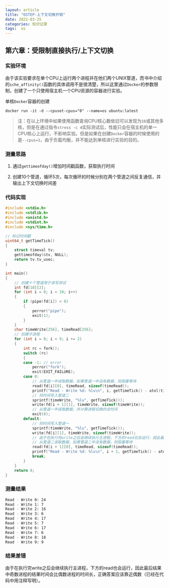 ```yaml
---
layout: article
title: "OSTEP-上下文切换开销"
date: 2022-03-25
categories: 知识记录
tags:  os
---
```


## 第六章：受限制直接执行/上下文切换

### 实验环境

由于该实验要求在单个CPU上运行两个进程并在他们两个UNIX管道，而书中介绍的`sche_affinity()`函数的具体调用不是很清楚，所以这里通过`Docker`的参数限制，创建了一个只使用宿主机一个CPU资源的容器进行实验。

单核`Docker`容器的创建

```docker
docker run -it -d --cpuset-cpus="0" --name=os ubuntu:latest
```

> 注：在以上环境中如果使用函数查询CPU核心数依旧可以发现为`16`或其他多核，但是在通过指令`stress -c 4`实际测试后，性能只会在宿主机的单一CPU核心上运行，不影响实验。但是如果在创建`Docker`容器的时候使用的是`--cpus=1`，由于负载均衡，并不能达到单核进行实验的目的。

### 测量思路

1. 通过`gettimeofday()`增加时间戳函数，获取执行时间

2. 创建10个管道，循环5次，每次循环的时候分别在两个管道之间反复通信，并输出上下文切换时间差

### 代码实现

```c
#include <stdio.h>
#include <stdlib.h>
#include <unistd.h>
#include <stdint.h>
#include <sys/time.h>

// 标记时间戳
uint64_t getTimeTick()
{
    struct timeval tv;
    gettimeofday(&tv, NULL);
    return tv.tv_usec;
}

int main()
{
    // 创建十个管道用于读写测试
    int fd[10][2];
    for (int i = 0; i < 10; i++)
    {
        if (pipe(fd[i]) < 0)
        {
            perror("pipe");
            exit(1);
        }
    }
    char timeWrite[256], timeRead[256];
    // 创建子进程
    for (int i = 0; i < 9; i += 2)
    {
        int rc = fork();
        switch (rc)
        {
        case -1: // error
            perror("fork");
            exit(EXIT_FAILURE);
        case 0:
            // 从管道一中读取数据，如果管道一中没有数据，则阻塞等待
            read(fd[i][0], timeRead, sizeof(timeRead));
            printf("Read - Write %d: %lu\n", i, getTimeTick() - atol(timeRead));
            // 将时间写入管道二
            sprintf(timeWrite, "%lu", getTimeTick());
            write(fd[i + 1][1], timeWrite, sizeof(timeWrite));
            // 从管道一中读取数据，并计算进程切换的总时间
            exit(0);
        default:
            // 将时间写入管道一
            sprintf(timeWrite, "%lu", getTimeTick());
            write(fd[i][1], timeWrite, sizeof(timeWrite));
            // 由于在执行完write之后会继续执行主进程，下方的read也会运行，因此最后结果中奇数进程的结果时间会比偶数进程的时间长，正确答案应该靠近偶数
            // 从管道二读取数据，如果管道二中没有数据，则阻塞等待
            read(fd[i + 1][0], timeRead, sizeof(timeRead));
            printf("Read - Write %d: %lu\n", i + 1, getTimeTick() - atol(timeRead));
            break;
        }
    }
    return 0;
}
```

### 测量结果

```bash
Read - Write 0: 24
Read - Write 1: 7
Read - Write 2: 16
Read - Write 3: 6
Read - Write 4: 17
Read - Write 5: 7
Read - Write 6: 17
Read - Write 7: 6
Read - Write 8: 18
Read - Write 9: 9
```

### 结果差错

由于在执行完write之后会继续执行主进程，下方的read也会运行，因此最后结果中奇数进程的结果时间会比偶数进程的时间长，正确答案应该靠近偶数（已经在代码中用注释写明）。
